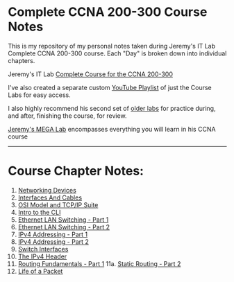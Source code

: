 # Complete CCNA 200-300 Course Notes

This is my repository of my personal notes taken during Jeremy's IT Lab Complete CCNA 200-300 course.
Each "Day" is broken down into individual chapters.

Jeremy's IT Lab [Complete Course for the CCNA 200-300](https://www.youtube.com/watch?v=H8W9oMNSuwo&list=PLxbwE86jKRgMpuZuLBivzlM8s2Dk5lXBQ) 

I've also created a separate custom [YouTube Playlist](https://www.youtube.com/watch?v=a1Im6GYaSno&list=PLeKkafR2n05H0FZNgcz2z56pMPooaskFr) of just the Course Labs for easy access.

I also highly recommend his second set of [older labs](https://www.youtube.com/watch?v=XgcGcrLKu1A&list=PLxbwE86jKRgMQ4HTuaJ7yQgA2BoNwY9ct) for practice during, and after, finishing the course, for review.

[Jeremy's MEGA Lab](https://www.youtube.com/watch?v=2p7-MluKAgE&list=PLeKkafR2n05G-C6sd19ZMKq7et__aDR1S) encompasses everything you will learn in his CCNA course

---

# Course Chapter Notes:

1. [Networking Devices](https://github.com/psaumur/CCNA/blob/main/Network_Devices.md)
2. [Interfaces And Cables](https://github.com/psaumur/CCNA/blob/main/Interfaces_and_Cables.md) 
3. [OSI Model and TCP/IP Suite](https://github.com/psaumur/CCNA/blob/main/OSI_Model_TCPSuite.md)
4. [Intro to the CLI](https://github.com/psaumur/CCNA/blob/main/intro_to_cli.md)
5. [Ethernet LAN Switching - Part 1](https://github.com/psaumur/CCNA/blob/main/Ethernet_LAN_Switching_Part1.md)
6. [Ethernet LAN Switching - Part 2](https://github.com/psaumur/CCNA/blob/main/Ethernet_LAN_Switching_Part2.md)
7. [IPv4 Addressing - Part 1](https://github.com/psaumur/CCNA/blob/main/IPv4_Addressing_Part1.md)
8. [IPv4 Addressing - Part 2](https://github.com/psaumur/CCNA/blob/main/IPv4_Addressing_Part2.md)
9. [Switch Interfaces](https://github.com/psaumur/CCNA/blob/main/Switch_Interfaces.md)
10. [The IPv4 Header](https://github.com/psaumur/CCNA/blob/main/The_IPv4_Header.md)
11. [Routing Fundamentals - Part 1](https://github.com/psaumur/CCNA/blob/main/Routing_Fundamentals_Part1.md)
11a. [Static Routing - Part 2](https://github.com/psaumur/CCNA/blob/main/Static_Routing_Part2.md)
12. [Life of a Packet]()
